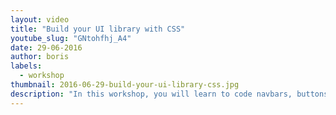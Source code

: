 ```yaml
---
layout: video
title: "Build your UI library with CSS"
youtube_slug: "GNtohfhj_A4"
date: 29-06-2016
author: boris
labels:
  - workshop
thumbnail: 2016-06-29-build-your-ui-library-css.jpg
description: "In this workshop, you will learn to code navbars, buttons, cards, dropdown-lists, banners, badges, etc… and other UI components that you retrieve in most web apps. To do that, we will cover lots of cool CSS techniques and patterns by reproducing components from existing websites (Product Hunt or Medium). Positioning techniques, flexbox, transitions, filters, etc.. you'll learn a lot of crazy CSS stuff, we promise!"
---
```

